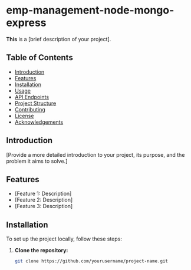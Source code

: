 # emp-management-node-mongo-express
**This** is a [brief description of your project].

## Table of Contents

- [Introduction](#introduction)
- [Features](#features)
- [Installation](#installation)
- [Usage](#usage)
- [API Endpoints](#api-endpoints)
- [Project Structure](#project-structure)
- [Contributing](#contributing)
- [License](#license)
- [Acknowledgements](#acknowledgements)

## Introduction

[Provide a more detailed introduction to your project, its purpose, and the problem it aims to solve.]

## Features

- [Feature 1: Description]
- [Feature 2: Description]
- [Feature 3: Description]

## Installation

To set up the project locally, follow these steps:

1. **Clone the repository:**

   ```bash
   git clone https://github.com/yourusername/project-name.git

